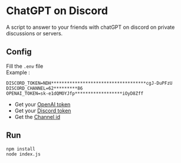 # ChatGPT on Discord
A script to answer to your friends with chatGPT on discord on private discussions or
servers.

## Config
Fill the `.env` file  
Example :
```env
DISCORD_TOKEN=NDH************************************cgJ-DuPFzU
DISCORD_CHANNEL=62*********86
OPENAI_TOKEN=sk-e1dQMOYJfp******************iOyD8Zff
```
- Get your [OpenAI token](https://platform.openai.com/account/api-keys)
- Get your [Discord token](https://linuxhint.com/get-discord-token/)
- Get the [Channel id](https://support.discord.com/hc/en-us/articles/206346498-Where-can-I-find-my-User-Server-Message-ID-)

## Run
```shell
npm install
node index.js
```